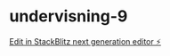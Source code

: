 # undervisning-9

[Edit in StackBlitz next generation editor ⚡️](https://stackblitz.com/~/github.com/Murka1456/undervisning-9)